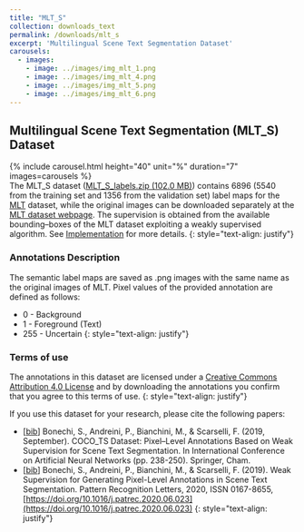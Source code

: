 ```yaml
---
title: "MLT_S"
collection: downloads_text
permalink: /downloads/mlt_s
excerpt: 'Multilingual Scene Text Segmentation Dataset'
carousels:
  - images:
    - image: ../images/img_mlt_1.png
    - image: ../images/img_mlt_4.png
    - image: ../images/img_mlt_5.png
    - image: ../images/img_mlt_6.png
---
```


## Multilingual Scene Text Segmentation (MLT_S) Dataset

{% include carousel.html height="40" unit="%" duration="7" images=carousels %}
<br>
The MLT_S dataset ([MLT_S_labels.zip (102.0 MB)](http://clem.diism.unisi.it/~coco_ts/download_mlt_s.php)) contains 6896 (5540 from the training set and 1356 from the validation set) label maps for the [MLT](https://rrc.cvc.uab.es/?ch=8&com=introduction) dataset, while the original images can be downloaded separately at the [MLT dataset webpage](https://rrc.cvc.uab.es/?ch=8&com=downloads). The supervision is obtained from the available bounding–boxes of the MLT dataset exploiting a weakly supervised algorithm. See [Implementation](http://clem.diism.unisi.it/~coco_ts/implementation.html) for more details.
{: style="text-align: justify"}

### Annotations Description
The semantic label maps are saved as .png images with the same name as the original images of MLT.
Pixel values of the provided annotation are defined as follows:
*  0 - Background
*  1 - Foreground (Text)
*  255 - Uncertain
{: style="text-align: justify"}

### Terms of use
The annotations in this dataset are licensed under a [Creative Commons Attribution 4.0 License](https://creativecommons.org/licenses/by/4.0/legalcode) and by downloading the annotations you confirm that you agree to this terms of use.
{: style="text-align: justify"}

If you use this dataset for your research, please cite the following papers:
* [[bib](http://clem.diism.unisi.it/~coco_ts/cite_COCO_TS.bib)] Bonechi, S., Andreini, P., Bianchini, M., & Scarselli, F. (2019, September). COCO_TS Dataset: Pixel–Level Annotations Based on Weak Supervision for Scene Text Segmentation. In International Conference on Artificial Neural Networks (pp. 238-250). Springer, Cham.
* [[bib](http://clem.diism.unisi.it/~coco_ts/cite_MLT_S.bib)] Bonechi, S., Andreini, P., Bianchini, M., & Scarselli, F. (2019). Weak Supervision for Generating Pixel-Level Annotations in Scene Text Segmentation. Pattern Recognition Letters, 2020, ISSN 0167-8655, [https://doi.org/10.1016/j.patrec.2020.06.023](https://doi.org/10.1016/j.patrec.2020.06.023)
{: style="text-align: justify"}
